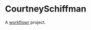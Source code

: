 # CourtneySchiffman

A [workflowr][] project.

[workflowr]: https://github.com/jdblischak/workflowr
